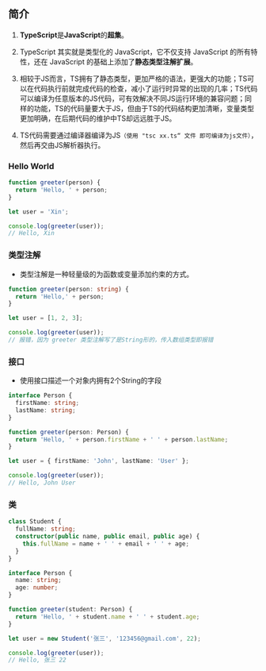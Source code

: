 ## 简介

1. **TypeScript**是**JavaScript**的**超集**。

2. TypeScript 其实就是类型化的 JavaScript，它不仅支持 JavaScript 的所有特性，还在 JavaScript 的基础上添加了**静态类型注解扩展**。
3. 相较于JS而言，TS拥有了静态类型，更加严格的语法，更强大的功能；TS可以在代码执行前就完成代码的检查，减小了运行时异常的出现的几率；TS代码可以编译为任意版本的JS代码，可有效解决不同JS运行环境的兼容问题；同样的功能，TS的代码量要大于JS，但由于TS的代码结构更加清晰，变量类型更加明确，在后期代码的维护中TS却远远胜于JS。
4. TS代码需要通过编译器编译为JS`（使用 "tsc xx.ts“ 文件 即可编译为js文件）`，然后再交由JS解析器执行。



### Hello World

```typescript
function greeter(person) {
  return 'Hello, ' + person;
}

let user = 'Xin';

console.log(greeter(user));
// Hello, Xin
```



### 类型注解

- 类型注解是一种轻量级的为函数或变量添加约束的方式。

```typescript
function greeter(person: string) {
  return 'Hello,' + person;
}

let user = [1, 2, 3];

console.log(greeter(user));
// 报错，因为 greeter 类型注解写了是String形的，传入数组类型即报错
```





### 接口

- 使用接口描述一个对象内拥有2个String的字段

```typescript
interface Person {
  firstName: string;
  lastName: string;
}

function greeter(person: Person) {
  return 'Hello, ' + person.firstName + ' ' + person.lastName;
}

let user = { firstName: 'John', lastName: 'User' };

console.log(greeter(user));
// Hello, John User
```



### 类

```typescript
class Student {
  fullName: string;
  constructor(public name, public email, public age) {
    this.fullName = name + ' ' + email + ' ' + age;
  }
}

interface Person {
  name: string;
  age: number;
}

function greeter(student: Person) {
  return 'Hello, ' + student.name + ' ' + student.age;
}

let user = new Student('张三', '123456@gmail.com', 22);

console.log(greeter(user));
// Hello, 张三 22
```

